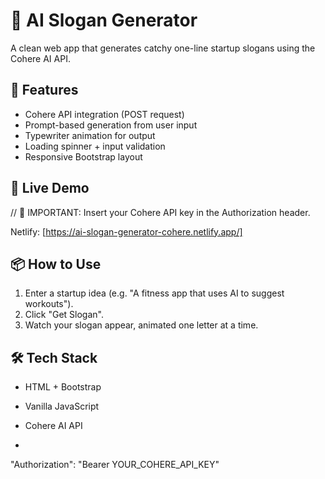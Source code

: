 # 🧠 AI Slogan Generator

A clean web app that generates catchy one-line startup slogans using the Cohere AI API.

## 🔧 Features

- Cohere API integration (POST request)
- Prompt-based generation from user input
- Typewriter animation for output
- Loading spinner + input validation
- Responsive Bootstrap layout

## 🚀 Live Demo
// 🔐 IMPORTANT: Insert your Cohere API key in the Authorization header.

Netlify: [https://ai-slogan-generator-cohere.netlify.app/]

## 📦 How to Use

1. Enter a startup idea (e.g. "A fitness app that uses AI to suggest workouts").
2. Click "Get Slogan".
3. Watch your slogan appear, animated one letter at a time.

## 🛠️ Tech Stack

- HTML + Bootstrap
- Vanilla JavaScript
- Cohere AI API

- ```js
"Authorization": "Bearer YOUR_COHERE_API_KEY"
